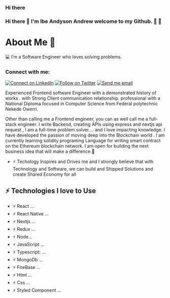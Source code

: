 ### Hi there 

### Hi there 👋 I'm Ibe Andyson Andrew welcome to my Github. 🌱 👯


# About Me 🚀
💻 I’m a Software Engineer who loves solving problems.
### Connect with me:

[![Connect on LinkedIn](https://img.shields.io/badge/--linkedin?label=LinkedIn&logo=LinkedIn&style=social)](https://www.linkedin.com/in/ibe-andyson-b290ba176/) [![Follow on Twitter](https://img.shields.io/badge/--twitter?label=Twitter&logo=Twitter&style=social)](https://twitter.com/iaaTechworm?t=BIYjhXWS985oHBk2jXGTrg&s=09) [![Send me email](https://img.shields.io/badge/--gmail?label=Gmail&logo=Gmail&style=social)](mailto:ibeandyson123@gmail.com)

  Experienced Frontend software Engineer with a demonstrated history of works . with  Strong Client communication relationship. professional with a National Diploma focused in Computer Science from Federal polytechnic Nekede Owerri. 

Other than calling me a Frontend engineer, you can as well call me a full-stack engineer. I write Backend, creating APIs using express and nextjs api request , I am a full-time problem solver.... and I  love impacting knowledge. I have developed the passion  of moving deep into the Blockchain world . I  am currently learning solidity programing Language for writing smart contract on the Ethereum blockchain network. I am open for building the next business idea that will make a difference.🚀
  
* ⚡ Techology Inspires and Drives me and I strongly believe that with Technology and Software, we can build and Shipped Solutions and create Shared Economy for all 


## ⚡ Technologies  I love to Use

- ⚡  React ...
- ⚡  React Native ...
- ⚡  Nextjs ...
- ⚡  Redux ...
- ⚡  Node...
- ⚡  JavaScript ...
- ⚡  Typescript: ...
- ⚡  MongoDb ...
- ⚡  FireBase ... 
- ⚡  Html ...
- ⚡  Css ...
- ⚡  Styled Component ...
